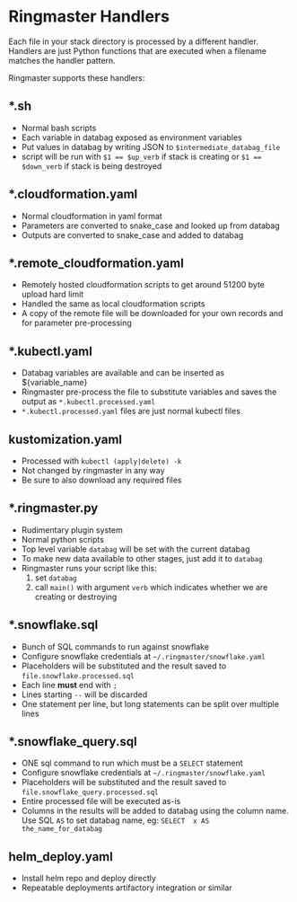 # Ringmaster Handlers

Each file in your stack directory is processed by a different handler. Handlers
are just Python functions that are executed when a filename matches the handler
pattern.

Ringmaster supports these handlers:

## *.sh

* Normal bash scripts
* Each variable in databag exposed as environment variables
* Put values in databag by writing JSON to `$intermediate_databag_file`
* script will be run with `$1 == $up_verb` if stack is creating or 
  `$1 == $down_verb` if stack is being destroyed  

## *.cloudformation.yaml

* Normal cloudformation in yaml format
* Parameters are converted to snake_case and looked up from databag
* Outputs are converted to snake_case and added to databag

## *.remote_cloudformation.yaml

* Remotely hosted cloudformation scripts to get around 51200 byte upload
  hard limit
* Handled the same as local cloudformation scripts
* A copy of the remote file will be downloaded for your own records and
  for parameter pre-processing

## *.kubectl.yaml

* Databag variables are available and can be inserted as ${variable_name}
* Ringmaster pre-process the file to substitute variables and saves the
  output as `*.kubectl.processed.yaml`
* `*.kubectl.processed.yaml` files are just normal kubectl files

## kustomization.yaml

* Processed with `kubectl (apply|delete) -k`
* Not changed by ringmaster in any way
* Be sure to also download any required files

## *.ringmaster.py

* Rudimentary plugin system
* Normal python scripts
* Top level variable `databag` will be set with the current databag
* To make new data available to other stages, just add it to `databag`
* Ringmaster runs your script like this:
    1. set `databag`
    2. call `main()` with argument `verb` which indicates whether we are 
       creating or destroying

## *.snowflake.sql

* Bunch of SQL commands to run against snowflake
* Configure snowflake credentials at `~/.ringmaster/snowflake.yaml`
* Placeholders will be substituted and the result saved to 
  `file.snowflake.processed.sql`
* Each line **must** end with `;`
* Lines starting `--` will be discarded
* One statement per line, but long statements can be split over multiple lines

## *.snowflake_query.sql

* ONE sql command to run which must be a `SELECT` statement
* Configure snowflake credentials at `~/.ringmaster/snowflake.yaml`
* Placeholders will be substituted and the result saved to 
  `file.snowflake_query.processed.sql`
* Entire processed file will be executed as-is
* Columns in the results will be added to databag using the column name. Use 
  SQL `AS` to set databag name, eg:
  `SELECT  x AS the_name_for_databag`

## helm_deploy.yaml

* Install helm repo and deploy directly
* Repeatable deployments artifactory integration or similar